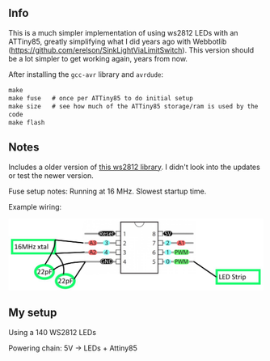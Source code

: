 Info
----
This is a much simpler implementation of using ws2812 LEDs with an ATTiny85, greatly
simplifying what I did years ago with Webbotlib (https://github.com/erelson/SinkLightViaLimitSwitch).
This version should be a lot simpler to get working again, years from now.

After installing the `gcc-avr` library and `avrdude`:
```
make
make fuse   # once per ATTiny85 to do initial setup
make size   # see how much of the ATTiny85 storage/ram is used by the code
make flash
```


Notes
-----
Includes a older version of [this ws2812 library](https://github.com/cpldcpu/light_ws2812/tree/master/light_ws2812_AVR/Light_WS2812).
I didn't look into the updates or test the newer version.

Fuse setup notes: Running at 16 MHz. Slowest startup time.

Example wiring:

![attiny85 pin mapping](attiny85_pin_mapping.jpg)


My setup
----

Using a 140 WS2812 LEDs

Powering chain: 5V -> LEDs + Attiny85
